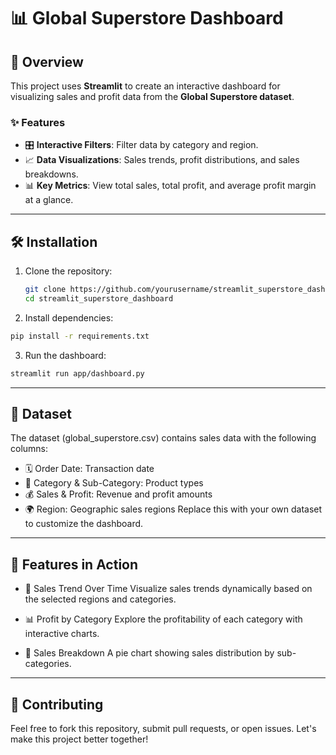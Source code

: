 # 📊 Global Superstore Dashboard

## 🚀 Overview

This project uses **Streamlit** to create an interactive dashboard for visualizing sales and profit data from the **Global Superstore dataset**.

### ✨ Features

- 🎛️ **Interactive Filters**: Filter data by category and region.
- 📈 **Data Visualizations**: Sales trends, profit distributions, and sales breakdowns.
- 📊 **Key Metrics**: View total sales, total profit, and average profit margin at a glance.

---

## 🛠️ Installation

1. Clone the repository:
   ```bash
   git clone https://github.com/yourusername/streamlit_superstore_dashboard.git
   cd streamlit_superstore_dashboard
    ```

2. Install dependencies:

```bash
pip install -r requirements.txt
```

3. Run the dashboard:

```bash
streamlit run app/dashboard.py
```

---

## 📂 Dataset
The dataset (global_superstore.csv) contains sales data with the following columns:

- 🗓️ Order Date: Transaction date
- 🛒 Category & Sub-Category: Product types
- 💰 Sales & Profit: Revenue and profit amounts
- 🌍 Region: Geographic sales regions
Replace this with your own dataset to customize the dashboard.

---

## 🎉 Features in Action
- 📅 Sales Trend Over Time
Visualize sales trends dynamically based on the selected regions and categories.

- 📊 Profit by Category
Explore the profitability of each category with interactive charts.

- 🍰 Sales Breakdown
A pie chart showing sales distribution by sub-categories.

--- 

## 🤝 Contributing
Feel free to fork this repository, submit pull requests, or open issues. Let's make this project better together!